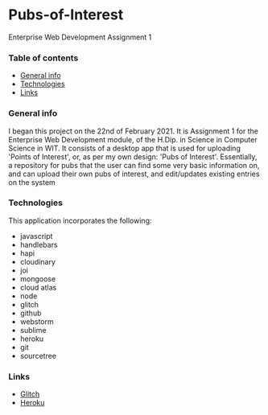 # Pubs-of-Interest
Enterprise Web Development Assignment 1

### Table of contents
* [General info](#general-info)
* [Technologies](#technologies)
* [Links](#links)

### General info
I began this project on the 22nd of February 2021. It is Assignment 1 for the Enterprise Web Development module, of the H.Dip. in Science in Computer Science in WIT.
It consists of a desktop app that is used for uploading 'Points of Interest', or, as per my own design: 'Pubs of Interest'. Essentially, a repository for pubs that the user can find some very basic information on, and can upload their own pubs of interest, and edit/updates existing entries on the system
	
### Technologies
This application incorporates the following:
* javascript
* handlebars
* hapi
* cloudinary
* joi
* mongoose
* cloud atlas
* node
* glitch
* github
* webstorm
* sublime
* heroku
* git
* sourcetree

	
### Links
* [Glitch](https://aiteanna-speisiula.glitch.me/)
* [Heroku](https://aiteanna-speisiula.herokuapp.com/)
